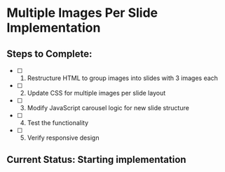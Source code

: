 # Multiple Images Per Slide Implementation

## Steps to Complete:
- [ ] 1. Restructure HTML to group images into slides with 3 images each
- [ ] 2. Update CSS for multiple images per slide layout
- [ ] 3. Modify JavaScript carousel logic for new slide structure
- [ ] 4. Test the functionality
- [ ] 5. Verify responsive design

## Current Status: Starting implementation
